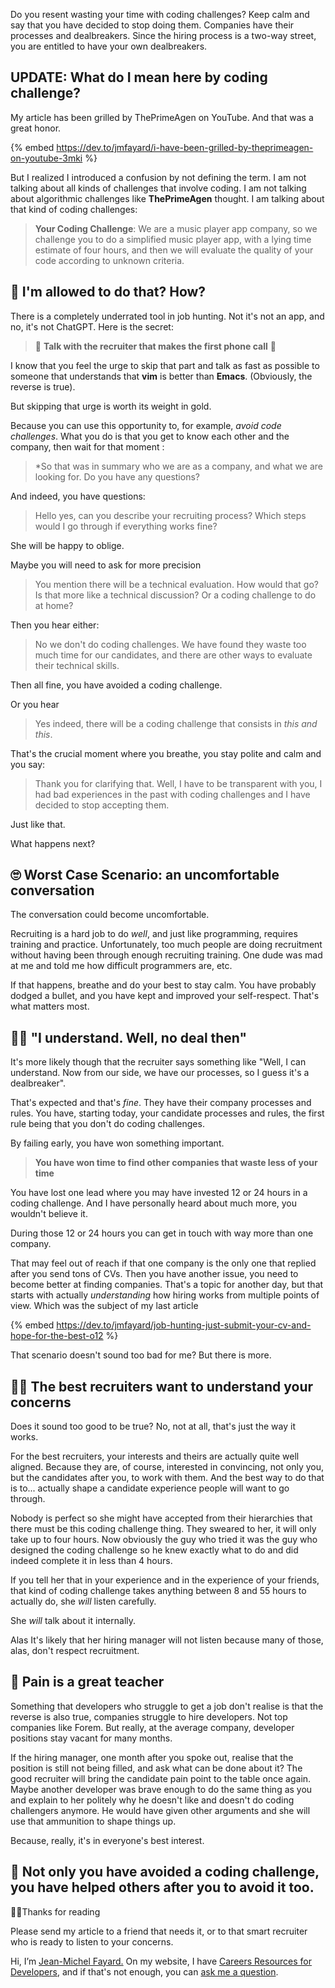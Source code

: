 
Do you resent wasting your time with coding challenges? 
Keep calm and say that you have decided to stop doing them.
Companies have their processes and dealbreakers. Since the hiring process is a two-way street, you are entitled to have your own dealbreakers. 


## UPDATE: What do I mean here by coding challenge?

My article has been grilled by ThePrimeAgen on YouTube. And that was a great honor.

{% embed https://dev.to/jmfayard/i-have-been-grilled-by-theprimeagen-on-youtube-3mki %}

But I realized I introduced a confusion by not defining the term. I am not talking about all kinds of  challenges that involve coding. I am not talking about algorithmic challenges like **ThePrimeAgen** thought. I am talking about that kind of coding challenges:

> **Your Coding Challenge**: We are a music player app company, so we challenge you to do a simplified music player app, with a lying time estimate of four hours, and then we will evaluate the quality of your code according to unknown criteria.


## 🤯 I'm allowed to do that? How?

There is a completely underrated tool in job hunting. Not it's not an app, and no, it's not ChatGPT. Here is the secret:

> 🙊 **Talk with the recruiter that makes the first phone call** 🙉

I know that you feel the urge to skip that part and talk as fast as possible to someone that understands that **vim** is better than **Emacs**. (Obviously, the reverse is true).

But skipping that urge is worth its weight in gold.

Because you can use this opportunity to, for example, _avoid code challenges_. What you do is that you get to know each other and the company, then wait for that moment :

> *So that was in summary who we are as a company, and what we are looking for. Do you have any questions?

And indeed, you have questions:

> Hello yes, can you describe your recruiting process? 
> Which steps would I go through if everything works fine?

She will be happy to oblige. 

Maybe you will need to ask for more precision

> You mention there will be a technical evaluation. How would that go? Is that more like a technical discussion? Or a coding challenge to do at home? 

Then you hear either:

> No we don't do coding challenges. We have found they waste too much time for our candidates, and there are other ways to evaluate their technical skills.

Then all fine, you have avoided a coding challenge. 

Or you hear

> Yes indeed, there will be a coding challenge that consists in *this and this*.

That's the crucial moment where you breathe, you stay polite and calm and you say:

> Thank you for clarifying that. Well, I have to be transparent with you, I had bad experiences in the past with coding challenges and I have decided to stop accepting them.

Just like that.

What happens next?

## 🙄  Worst Case Scenario: an uncomfortable conversation

The conversation could become uncomfortable.

Recruiting is a hard job to do _well_, and just like programming, requires training and practice.  Unfortunately, too much people are doing recruitment without having been through enough recruiting training. One dude was mad at me and told me how difficult programmers are, etc.

If that happens, breathe and do your best to stay calm. You have probably dodged a bullet, and you have kept and improved your self-respect. That's what matters most.

## 🙅🏻 "I understand. Well, no deal then"

It's more likely though that the recruiter says something like "Well, I can understand. Now from our side, we have our processes, so I guess it's a dealbreaker". 

That's expected and that's _fine_. They have their company processes and rules. You have, starting today, your candidate processes and rules, the first rule being that you don't do coding challenges.

By failing early, you have won something important.

> **You have won time to find other companies that waste less of your time**

You have lost one lead where you may have invested 12 or 24 hours in a coding challenge. And I have personally heard about much more, you wouldn't believe it.

During those 12 or 24 hours you can get in touch with way more than one company. 

That may feel out of reach if that one company is the only one that replied after you send tons of CVs. Then you have another issue, you need to become better at finding companies. That's a topic for another day, but that starts with actually _understanding_ how hiring works from multiple points of view. Which was the subject of my last article

{% embed https://dev.to/jmfayard/job-hunting-just-submit-your-cv-and-hope-for-the-best-o12 %}

That scenario doesn't sound too bad for me? 
But there is more.

## 👂🏻 The best recruiters want to understand your concerns

Does it sound too good to be true?
No, not at all, that's just the way it works.

For the best recruiters, your interests and theirs are actually quite well aligned. Because they are, of course, interested in convincing, not only you, but the candidates after you, to work with them. And the best way to do that is to... actually shape a candidate experience people will want to go through.

Nobody is perfect so she might have accepted from their hierarchies that there must be this coding challenge thing. They sweared to her, it will only take up to four hours. Now obviously the guy who tried it was the guy who designed the coding challenge so he knew exactly what to do and did indeed complete it in less than 4 hours. 

If you tell her that in your experience and in the experience of your friends, that kind of coding challenge takes anything between 8 and 55 hours to actually do, she *will* listen carefully. 

She _will_ talk about it internally. 

Alas It's likely that her hiring manager will not listen because many of those, alas, don't respect recruitment. 

## 💊 Pain is a great teacher

Something that developers who struggle to get a job don't realise is that the reverse is also true, companies struggle to hire developers. Not top companies like Forem. But really, at the average company, developer positions stay vacant for many months.

If the hiring manager, one month after you spoke out, realise that the position is still not being filled, and ask what can be done about it? The good recruiter will bring the candidate pain point to the table once again. Maybe another developer was brave enough to do the same thing as you and explain to her politely why he doesn't like and doesn't do coding challengers anymore. He would have given other arguments and she will use that ammunition to shape things up.

Because, really, it's in everyone's best interest.

## 💯 Not only you have avoided a coding challenge, you have helped others after you to avoid it too.

🙏🏻Thanks for reading

Please send my article to a friend that needs it, or to that smart recruiter who is ready to listen to your concerns.

Hi, I’m [Jean-Michel Fayard.](https://jmfayard.dev/) On my website, I have [Careers Resources for Developers](https://jmfayard.dev/dev-careers/), and if that's not enough, you can [ask me a question](https://forms.gle/oq2UVMMdiiGdRMTn8).